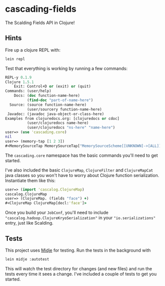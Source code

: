 # cascading-fields

The Scalding Fields API in Clojure!

## Hints

Fire up a clojure REPL with:

```bash
lein repl
```

Test that everything is working by running a few commands:

```clojure
REPL-y 0.1.9
Clojure 1.5.1
    Exit: Control+D or (exit) or (quit)
Commands: (user/help)
    Docs: (doc function-name-here)
          (find-doc "part-of-name-here")
  Source: (source function-name-here)
          (user/sourcery function-name-here)
 Javadoc: (javadoc java-object-or-class-here)
Examples from clojuredocs.org: [clojuredocs or cdoc]
          (user/clojuredocs name-here)
          (user/clojuredocs "ns-here" "name-here")
user=> (use 'cascading.core)
nil
user=> (memory-tap [1 2 3])
#<MemorySourceTap MemorySourceTap["MemorySourceScheme[[UNKNOWN]->[ALL]]"]["/177e2fa8-8a5c-47c4-b99c-9ad0531202ad"]"]>
```

The `cascading.core` namespace has the basic commands you'll need to get started.

I've also included the basic `ClojureMap`, `ClojureFilter` and `ClojureMapCat` java classes so you won't have to worry about Clojure function serialization. Instantiate them like this:

```clojure
user=> (import 'cascalog.ClojureMap)
cascalog.ClojureMap
user=> (ClojureMap. (fields "face") +)
#<ClojureMap ClojureMap[decl:'face']>
```

Once you build your `JobConf`, you'll need to include `"cascalog.hadoop.ClojureKryoSerialization"` in your `"io.serializations"` entry, just like Scalding.

## Tests

This project uses [Midje](https://github.com/marick/Midje) for testing. Run the tests in the background with

```bash
lein midje :autotest
```

This will watch the test directory for changes (and new files) and run the tests every time it sees a change. I've included a couple of tests to get you started.

